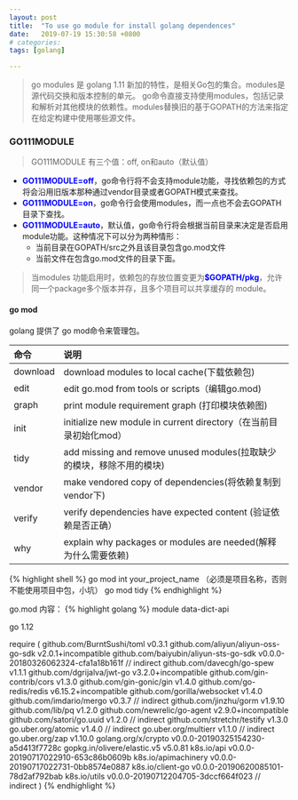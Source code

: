 ```yaml
---
layout: post
title:  "To use go module for install golang dependences"
date:   2019-07-19 15:30:58 +0800
# categories: 
tags: [golang]

---
```

> go modules 是 golang 1.11 新加的特性，是相关Go包的集合。modules是源代码交换和版本控制的单元。 go命令直接支持使用modules，包括记录和解析对其他模块的依赖性。modules替换旧的基于GOPATH的方法来指定在给定构建中使用哪些源文件。

### GO111MODULE

> GO111MODULE 有三个值：off, on和auto（默认值）

* <b style="color:blue">GO111MODULE=off</b>，go命令行将不会支持module功能，寻找依赖包的方式将会沿用旧版本那种通过vendor目录或者GOPATH模式来查找。
* <b style="color:blue">GO111MODULE=on</b>，go命令行会使用modules，而一点也不会去GOPATH目录下查找。
* <b style="color:blue">GO111MODULE=auto</b>，默认值，go命令行将会根据当前目录来决定是否启用module功能。这种情况下可以分为两种情形：
  * 当前目录在GOPATH/src之外且该目录包含go.mod文件
  * 当前文件在包含go.mod文件的目录下面。

>当modules 功能启用时，依赖包的存放位置变更为<b style="color:blue">$GOPATH/pkg</b>，允许同一个package多个版本并存，且多个项目可以共享缓存的 module。

#### go mod
golang 提供了 go mod命令来管理包。

|命令|说明|
|:------|:----|
|download |download modules to local cache(下载依赖包)|
|edit | edit go.mod from tools or scripts（编辑go.mod)|
|graph|print module requirement graph (打印模块依赖图)|
|init|initialize new module in current directory（在当前目录初始化mod）|
|tidy|add missing and remove unused modules(拉取缺少的模块，移除不用的模块)|
|vendor|make vendored copy of dependencies(将依赖复制到vendor下)|
|verify|verify dependencies have expected content (验证依赖是否正确）|
|why|explain why packages or modules are needed(解释为什么需要依赖)|


{% highlight shell %}
go mod int your_project_name （必须是项目名称，否则不能使用项目中包，小坑）
go mod tidy
{% endhighlight %}

go.mod 内容：
{% highlight golang %}
module data-dict-api

go 1.12

require (
	github.com/BurntSushi/toml v0.3.1
	github.com/aliyun/aliyun-oss-go-sdk v2.0.1+incompatible
	github.com/baiyubin/aliyun-sts-go-sdk v0.0.0-20180326062324-cfa1a18b161f // indirect
	github.com/davecgh/go-spew v1.1.1
	github.com/dgrijalva/jwt-go v3.2.0+incompatible
	github.com/gin-contrib/cors v1.3.0
	github.com/gin-gonic/gin v1.4.0
	github.com/go-redis/redis v6.15.2+incompatible
	github.com/gorilla/websocket v1.4.0
	github.com/imdario/mergo v0.3.7 // indirect
	github.com/jinzhu/gorm v1.9.10
	github.com/lib/pq v1.2.0
	github.com/newrelic/go-agent v2.9.0+incompatible
	github.com/satori/go.uuid v1.2.0 // indirect
	github.com/stretchr/testify v1.3.0
	go.uber.org/atomic v1.4.0 // indirect
	go.uber.org/multierr v1.1.0 // indirect
	go.uber.org/zap v1.10.0
	golang.org/x/crypto v0.0.0-20190325154230-a5d413f7728c
	gopkg.in/olivere/elastic.v5 v5.0.81
	k8s.io/api v0.0.0-20190717022910-653c86b0609b
	k8s.io/apimachinery v0.0.0-20190717022731-0bb8574e0887
	k8s.io/client-go v0.0.0-20190620085101-78d2af792bab
	k8s.io/utils v0.0.0-20190712204705-3dccf664f023 // indirect
)
{% endhighlight %}
